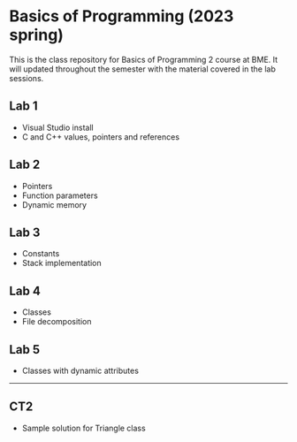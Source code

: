 # Basics of Programming (2023 spring)
This is the class repository for Basics of Programming 2 course at BME. It will updated throughout the semester with the material covered in the lab sessions.

## Lab 1
- Visual Studio install
- C and C++ values, pointers and references

## Lab 2
- Pointers
- Function parameters
- Dynamic memory

## Lab 3
- Constants
- Stack implementation

## Lab 4
- Classes
- File decomposition

## Lab 5
- Classes with dynamic attributes

---

## CT2
- Sample solution for Triangle class

